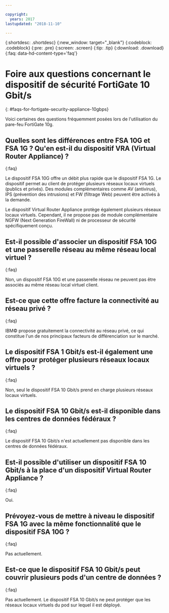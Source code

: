 ```yaml
---

copyright:
  years: 2017
lastupdated: "2018-11-10"

---
```


{:shortdesc: .shortdesc}
{:new_window: target="_blank"}
{:codeblock: .codeblock}
{:pre: .pre}
{:screen: .screen}
{:tip: .tip}
{:download: .download}
{:faq: data-hd-content-type='faq'}

# Foire aux questions concernant le dispositif de sécurité FortiGate 10 Gbit/s
{: #faqs-for-fortigate-security-appliance-10gbps}

Voici certaines des questions fréquemment posées lors de l'utilisation du pare-feu FortiGate 10g.

## Quelles sont les différences entre FSA 10G et FSA 1G ? Qu'en est-il du dispositif VRA (Virtual Router Appliance) ?
{:faq}

Le dispositif FSA 10G offre un débit plus rapide que le dispositif FSA 1G. Le dispositif permet au client de protéger plusieurs réseaux locaux virtuels (publics et privés). Des modules complémentaires comme AV (antivirus), IPS (prévention des intrusions) et FW (filtrage Web) peuvent être activés à la demande.

Le dispositif Virtual Router Appliance protège également plusieurs réseaux locaux virtuels. Cependant, il ne propose pas de module complémentaire NGFW (Next Generation FireWall) ni de processeur de sécurité spécifiquement conçu.

## Est-il possible d'associer un dispositif FSA 10G et une passerelle réseau au même réseau local virtuel ?
{:faq}

Non, un dispositif FSA 10G et une passerelle réseau ne peuvent pas être associés au même réseau local virtuel client.

## Est-ce que cette offre facture la connectivité au réseau privé ?
{:faq}

IBM© propose gratuitement la connectivité au réseau privé, ce qui constitue l'un de nos principaux facteurs de différenciation sur le marché.

## Le dispositif FSA 1 Gbit/s est-il également une offre pour protéger plusieurs réseaux locaux virtuels ?
{:faq}

Non, seul le dispositif FSA 10 Gbit/s prend en charge plusieurs réseaux locaux virtuels.

## Le dispositif FSA 10 Gbit/s est-il disponible dans les centres de données fédéraux ?
{:faq}

Le dispositif FSA 10 Gbit/s n'est actuellement pas disponible dans les centres de données fédéraux.

## Est-il possible d'utiliser un dispositif FSA 10 Gbit/s à la place d'un dispositif Virtual Router Appliance ?
{:faq}

Oui.

## Prévoyez-vous de mettre à niveau le dispositif FSA 1G avec la même fonctionnalité que le dispositif FSA 10G ?
{:faq}

Pas actuellement.

## Est-ce que le dispositif FSA 10 Gbit/s peut couvrir plusieurs pods d'un centre de données ?
{:faq}

Pas actuellement. Le dispositif FSA 10 Gbit/s ne peut protéger que les réseaux locaux virtuels du pod sur lequel il est déployé.
